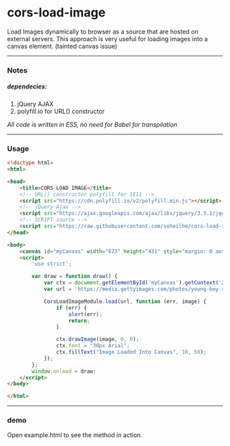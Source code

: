 # cors-load-image

Load Images dynamically to browser as a source that are hosted on external servers.
This approach is very useful for loading images into a canvas element. (tainted canvas issue)

---
### Notes
##### dependecies: 
1. jQuery AJAX 
2. polyfill.io for URL() constructor

_All code is written in ES5, no need for Babel for transpilation_

---
### Usage

```html
<!doctype html>
<html>

<head>
    <title>CORS LOAD IMAGE</title>
    <!-- URL() constructor polyfill for IE11 -->
    <script src="https://cdn.polyfill.io/v2/polyfill.min.js"></script>
    <!-- jQuery Ajax -->
    <script src="https://ajax.googleapis.com/ajax/libs/jquery/3.3.1/jquery.min.js"></script>
    <!-- SCRIPT source -->
    <script src="https://raw.githubusercontent.com/soheilhm/cors-load-image/master/corsLoad.js"></script>
</head>

<body>
    <canvas id="myCanvas" width="673" height="431" style="margin: 0 auto; display: block;"></canvas>
    <script>
        'use strict';

        var draw = function draw() {
            var ctx = document.getElementById('myCanvas').getContext('2d');
            var url = 'https://media.gettyimages.com/photos/young-boy-standing-on-a-rocky-outcrop-picture-id841868308';

            CorsLoadImageModule.load(url, function (err, image) {
                if (err) {
                    alert(err);
                    return;
                }

                ctx.drawImage(image, 0, 0);
                ctx.font = "30px Arial";
                ctx.fillText("Image Loaded Into Canvas", 10, 50);
            });
        };
        window.onload = draw; 
    </script>
</body>

</html>
```
---
### demo
Open example.html to see the method in action.

   

              
